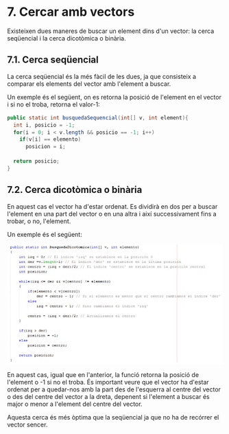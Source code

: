 # 7. Cercar amb vectors

Existeixen dues maneres de buscar un element dins d'un vector: la cerca seqüencial i la cerca dicotòmica o binària.

## 7.1. Cerca seqüencial

La cerca seqüencial és la més fàcil de les dues, ja que consisteix a comparar els elements del vector amb l'element a buscar.

Un exemple és el següent, on es retorna la posició de l'element en el vector i si no el troba, retorna el valor-1:

```java
public static int busquedaSequencial(int[] v, int element){
  int i, posicio = -1;
  for(i = 0; i < v.length && posicio == -1; i++)
    if(v[i] == elemento)
      posicion = i;
  
  return posicio;
}
```

## 7.2. Cerca dicotòmica o binària

En aquest cas el vector ha d'estar ordenat. Es dividirà en dos per a buscar l'element en una part del vector o en una altra i així successivament fins a trobar, o no, l'element.

Un exemple és el següent:

![Exemples de búsqueda dicotòmica](uf5/busquedaDicotomica.jpg)

En aquest cas, igual que en l'anterior, la funció retorna la posició de l'element o -1 si no el troba. És important veure que el vector ha d'estar ordenat per a quedar-nos amb la part des de l'esquerra al centre del vector o des del centre del vector a la dreta, depenent si l'element a buscar és major o menor a l'element del centre del vector.

Aquesta cerca és més òptima que la seqüencial ja que no ha de recórrer el vector sencer.